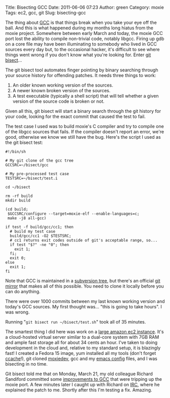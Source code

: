 Title: Bisecting GCC
Date: 2011-06-06 07:23
Author: green
Category: moxie
Tags: ec2, gcc, git
Slug: bisecting-gcc

The thing about [GCC][] is that things break when you take your eye off
the ball. And this is what happened during my months long hiatus from
the moxie project. Somewhere between early March and today, the moxie
GCC port lost the ability to compile non-trivial code, notably libgcc.
Firing up gdb on a core file may have been illuminating to somebody who
lived in GCC sources every day but, to the occasional hacker, it's
difficult to see where things went wrong if you don't know what you're
looking for. Enter [git bisect][]...

The git bisect tool automates finger pointing by binary searching
through your source history for offending patches. It needs three things
to work:

1.  An older known working version of the sources.
2.  A newer known broken version of the sources.
3.  A test executable (typically a shell script) that will tell whether
    a given version of the source code is broken or not.

Given all this, git bisect will start a binary search through the git
history for your code, looking for the exact commit that caused the test
to fail.

The test case I used was to build moxie's C compiler and try to compile
one of the libgcc sources that fails. If the compiler doesn't report an
error, we're good, otherwise we know we still have the bug. Here's the
script I used as the git bisect test:  

    #!/bin/sh

    # My git clone of the gcc tree
    GCCSRC=~/bisect/gcc

    # My pre-processed test case
    TESTSRC=~/bisect/test.i

    cd ~/bisect

    rm -rf build
    mkdir build

    (cd build;
     $GCCSRC/configure --target=moxie-elf --enable-languages=c;
     make -j8 all-gcc)

    if test -f build/gcc/cc1; then
      # build my test case
      build/gcc/cc1 -O2 $TESTSRC;
      # cc1 returns exit codes outside of git's acceptable range, so...
      if test "$?" -ne "0"; then
        exit 1;
      fi;
      exit 0;
    else
      exit 1;
    fi

Note that GCC is maintained in a [subversion tree][], but there's an
official [git mirror][] that makes all of this possible. You need to
clone it locally before you can do anything.

There were over 1000 commits between my last known working version and
today's GCC sources. My first thought was... "this is going to take
hours". I was wrong.

Running "`git bisect run ~/bisect/test.sh`" took all of 35 minutes.

The smartest thing I did here was work on a [large amazon ec2
instance][]. It's a cloud-hosted virtual server similar to a dual-core
system with 7GB RAM and ample fast storage all for about 34 cents an
hour. I've taken to doing development in the cloud and, relative to my
standard setup, it is blazingly fast! I created a Fedora 15 image, yum
installed all my tools (don't forget [ccache][]!), git cloned
[moxiedev][], gcc and my [emacs config][] files, and I was bisecting in
no time.

Git bisect told me that on Monday, March 21, my old colleague Richard
Sandiford committed some [improvements to GCC][] that were tripping up
the moxie port. A few minutes later I caught up with Richard on [IRC][],
where he explained the patch to me. Shortly after this I'm testing a
fix. Amazing.

  [GCC]: http://gcc.gnu.org
  [git bisect]: http://www.kernel.org/pub/software/scm/git/docs/git-bisect.html
  [subversion tree]: http://gcc.gnu.org/svn.html
  [git mirror]: http://gcc.gnu.org/wiki/GitMirror
  [large amazon ec2 instance]: http://aws.amazon.com/ec2/instance-types/
  [ccache]: http://ccache.samba.org/
  [moxiedev]: http://github.com/atgreen/moxiedev
  [emacs config]: http://github.com/atgreen/emacs
  [improvements to GCC]: http://gcc.gnu.org/ml/gcc-patches/2011-03/msg01344.html
  [IRC]: http://gcc.gnu.org/wiki/GCConIRC
